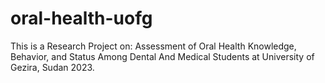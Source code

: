 # oral-health-uofg
This is a Research Project on:  Assessment of Oral Health Knowledge, Behavior, and Status Among Dental And Medical Students at University of Gezira, Sudan 2023. 
